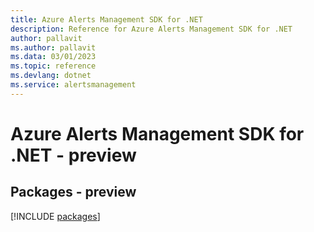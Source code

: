 ```yaml
---
title: Azure Alerts Management SDK for .NET
description: Reference for Azure Alerts Management SDK for .NET
author: pallavit
ms.author: pallavit
ms.data: 03/01/2023
ms.topic: reference
ms.devlang: dotnet
ms.service: alertsmanagement
---
```

# Azure Alerts Management SDK for .NET - preview
## Packages - preview
[!INCLUDE [packages](alerts-management-index.md)]